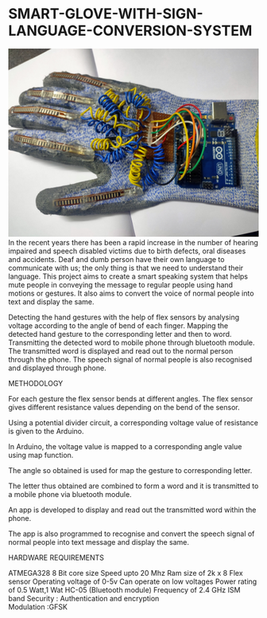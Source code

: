 # SMART-GLOVE-WITH-SIGN-LANGUAGE-CONVERSION-SYSTEM
<img src="https://github.com/DANIELHARDLY/SMART-GLOVE-WITH-SIGN-LANGUAGE-CONVERSION-SYSTEM/blob/main/SMART_GLOVE_USING_ARDUINO_WITH_SIGN_LANGUAGE_RECOGNITION_SYSTEM.jpg" alt="Employee data" title="SMART GLOVE">
 In the recent years there has been a rapid increase in the number of hearing impaired and speech disabled victims due to birth defects, oral diseases and accidents.
Deaf and dumb person have their own language to communicate with us; the only thing is that we need to understand their language. 
This project aims to create a smart speaking system that helps mute people in conveying the message to regular people using hand motions or gestures.
It also aims to convert the voice of normal people into text and display the same.

Detecting the hand gestures with the help of flex sensors by analysing voltage according to the angle of bend of each finger.
Mapping the detected hand gesture to the corresponding letter and then to word.
Transmitting the detected word to mobile phone through bluetooth module. The transmitted word is displayed and read out to the normal person through the phone.
The speech signal of normal people is also recognised and displayed through phone.

METHODOLOGY

For each gesture the flex sensor bends at different angles. The flex sensor gives different resistance values depending on the bend of the sensor.

Using a potential divider circuit, a corresponding voltage value of resistance is given to the Arduino.

In Arduino, the voltage value is mapped to a corresponding  angle value using map function.

The angle so obtained is used for map the gesture to corresponding letter.

The letter thus obtained are combined to form a word and it is transmitted to a  mobile phone via bluetooth module.

An app is developed to display and read out the transmitted word within the phone.

The app is also programmed to recognise and convert the speech signal of normal people into text message and display the same.

HARDWARE REQUIREMENTS

ATMEGA328
8 Bit core size
Speed upto 20 Mhz
Ram size of 2k x 8
Flex sensor
Operating voltage of 0-5v
Can operate on low voltages
Power rating of 0.5 Watt,1 Wat
HC-05 (Bluetooth module)
Frequency of 2.4 GHz ISM band
Security : Authentication and encryption    
Modulation :GFSK

